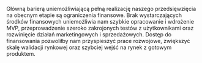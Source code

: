 Główną barierą uniemożliwiającą pełną realizację naszego przedsięwzięcia na
obecnym etapie są ograniczenia finansowe. Brak wystarczających środków finansowych
uniemożliwia nam szybkie opracowanie i wdrożenie MVP, przeprowadzenie
szeroko zakrojonych testów z użytkownikami oraz rozwinięcie działań
marketingowych i sprzedażowych. Dostęp do finansowania pozwoliłby nam
przyspieszyć prace rozwojowe, zwiększyć skalę walidacji rynkowej oraz szybciej
wejść na rynek z gotowym produktem.
